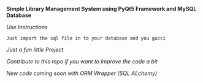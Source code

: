 **Simple Library Management System using PyQt5 Framework and MySQL Database**

_Use Instructions_

```Just import the sql file in to your database and you gucci```

_Just a fun little Project_


_Contribute to this repo if you want to improve the code a bit_

_New code coming soon with ORM Wrapper (SQL ALchemy)_
